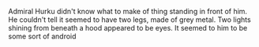 Admiral Hurku didn't know what to make of thing standing in front of him. He couldn't tell it seemed to have two legs, made of grey metal. Two lights shining from beneath a hood appeared to be eyes. It seemed to him to be some sort of android 
